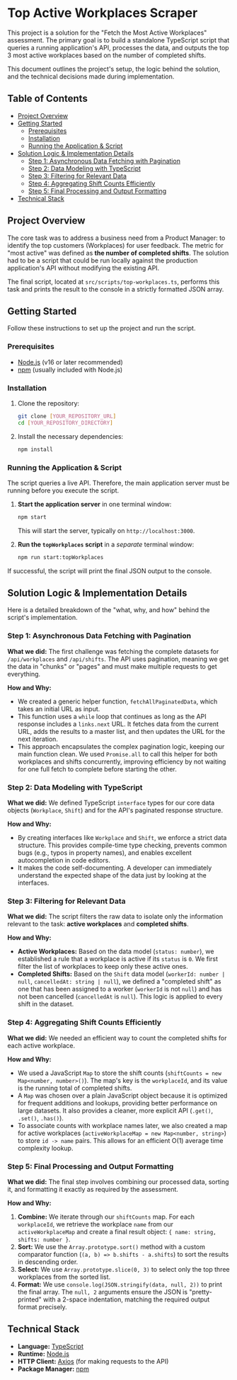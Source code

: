 # Top Active Workplaces Scraper

This project is a solution for the "Fetch the Most Active Workplaces" assessment. The primary goal is to build a standalone TypeScript script that queries a running application's API, processes the data, and outputs the top 3 most active workplaces based on the number of completed shifts.

This document outlines the project's setup, the logic behind the solution, and the technical decisions made during implementation.

## Table of Contents

-   [Project Overview](#project-overview)
-   [Getting Started](#getting-started)
    -   [Prerequisites](#prerequisites)
    -   [Installation](#installation)
    -   [Running the Application & Script](#running-the-application--script)
-   [Solution Logic & Implementation Details](#solution-logic--implementation-details)
    -   [Step 1: Asynchronous Data Fetching with Pagination](#step-1-asynchronous-data-fetching-with-pagination)
    -   [Step 2: Data Modeling with TypeScript](#step-2-data-modeling-with-typescript)
    -   [Step 3: Filtering for Relevant Data](#step-3-filtering-for-relevant-data)
    -   [Step 4: Aggregating Shift Counts Efficiently](#step-4-aggregating-shift-counts-efficiently)
    -   [Step 5: Final Processing and Output Formatting](#step-5-final-processing-and-output-formatting)
-   [Technical Stack](#technical-stack)

## Project Overview

The core task was to address a business need from a Product Manager: to identify the top customers (Workplaces) for user feedback. The metric for "most active" was defined as **the number of completed shifts**. The solution had to be a script that could be run locally against the production application's API without modifying the existing API.

The final script, located at `src/scripts/top-workplaces.ts`, performs this task and prints the result to the console in a strictly formatted JSON array.

## Getting Started

Follow these instructions to set up the project and run the script.

### Prerequisites

-   [Node.js](https://nodejs.org/) (v16 or later recommended)
-   [npm](https://www.npmjs.com/) (usually included with Node.js)

### Installation

1.  Clone the repository:
    ```bash
    git clone [YOUR_REPOSITORY_URL]
    cd [YOUR_REPOSITORY_DIRECTORY]
    ```

2.  Install the necessary dependencies:
    ```bash
    npm install
    ```

### Running the Application & Script

The script queries a live API. Therefore, the main application server must be running before you execute the script.

1.  **Start the application server** in one terminal window:
    ```bash
    npm start
    ```
    This will start the server, typically on `http://localhost:3000`.

2.  **Run the `topWorkplaces` script** in a *separate* terminal window:
    ```bash
    npm run start:topWorkplaces
    ```

If successful, the script will print the final JSON output to the console.

## Solution Logic & Implementation Details

Here is a detailed breakdown of the "what, why, and how" behind the script's implementation.

### Step 1: Asynchronous Data Fetching with Pagination

**What we did:** The first challenge was fetching the complete datasets for `/api/workplaces` and `/api/shifts`. The API uses pagination, meaning we get the data in "chunks" or "pages" and must make multiple requests to get everything.

**How and Why:**
-   We created a generic helper function, `fetchAllPaginatedData`, which takes an initial URL as input.
-   This function uses a `while` loop that continues as long as the API response includes a `links.next` URL. It fetches data from the current URL, adds the results to a master list, and then updates the URL for the next iteration.
-   This approach encapsulates the complex pagination logic, keeping our main function clean. We used `Promise.all` to call this helper for both workplaces and shifts concurrently, improving efficiency by not waiting for one full fetch to complete before starting the other.

### Step 2: Data Modeling with TypeScript

**What we did:** We defined TypeScript `interface` types for our core data objects (`Workplace`, `Shift`) and for the API's paginated response structure.

**How and Why:**
-   By creating interfaces like `Workplace` and `Shift`, we enforce a strict data structure. This provides compile-time type checking, prevents common bugs (e.g., typos in property names), and enables excellent autocompletion in code editors.
-   It makes the code self-documenting. A developer can immediately understand the expected shape of the data just by looking at the interfaces.

### Step 3: Filtering for Relevant Data

**What we did:** The script filters the raw data to isolate only the information relevant to the task: **active workplaces** and **completed shifts**.

**How and Why:**
-   **Active Workplaces:** Based on the data model (`status: number`), we established a rule that a workplace is active if its `status` is `0`. We first filter the list of workplaces to keep only these active ones.
-   **Completed Shifts:** Based on the `Shift` data model (`workerId: number | null`, `cancelledAt: string | null`), we defined a "completed shift" as one that has been assigned to a worker (`workerId` is not `null`) and has not been cancelled (`cancelledAt` is `null`). This logic is applied to every shift in the dataset.

### Step 4: Aggregating Shift Counts Efficiently

**What we did:** We needed an efficient way to count the completed shifts for each active workplace.

**How and Why:**
-   We used a JavaScript `Map` to store the shift counts (`shiftCounts = new Map<number, number>()`). The map's key is the `workplaceId`, and its value is the running total of completed shifts.
-   A `Map` was chosen over a plain JavaScript object because it is optimized for frequent additions and lookups, providing better performance on large datasets. It also provides a cleaner, more explicit API (`.get()`, `.set()`, `.has()`).
-   To associate counts with workplace names later, we also created a map for active workplaces (`activeWorkplaceMap = new Map<number, string>`) to store `id -> name` pairs. This allows for an efficient O(1) average time complexity lookup.

### Step 5: Final Processing and Output Formatting

**What we did:** The final step involves combining our processed data, sorting it, and formatting it exactly as required by the assessment.

**How and Why:**
1.  **Combine:** We iterate through our `shiftCounts` map. For each `workplaceId`, we retrieve the workplace `name` from our `activeWorkplaceMap` and create a final result object: `{ name: string, shifts: number }`.
2.  **Sort:** We use the `Array.prototype.sort()` method with a custom comparator function (`(a, b) => b.shifts - a.shifts`) to sort the results in descending order.
3.  **Select:** We use `Array.prototype.slice(0, 3)` to select only the top three workplaces from the sorted list.
4.  **Format:** We use `console.log(JSON.stringify(data, null, 2))` to print the final array. The `null, 2` arguments ensure the JSON is "pretty-printed" with a 2-space indentation, matching the required output format precisely.

## Technical Stack

-   **Language:** [TypeScript](https://www.typescriptlang.org/)
-   **Runtime:** [Node.js](https://nodejs.org/)
-   **HTTP Client:** [Axios](https://axios-http.com/) (for making requests to the API)
-   **Package Manager:** [npm](https://www.npmjs.com/)
